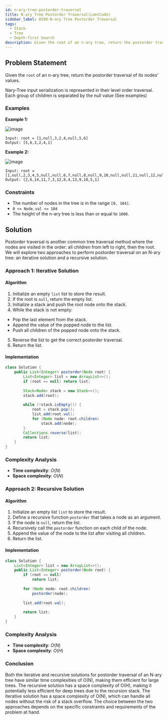 ```yaml
---
id: n-ary-tree-postorder-traversal
title: N-ary Tree Postorder Traversal(LeetCode)
sidebar_label: 0590-N-ary Tree Postorder Traversal
tags:
  - Stack
  - Tree 
  - Depth-first Search
description: Given the root of an n-ary tree, return the postorder traversal of its nodes' values.
---
```


## Problem Statement

Given the `root` of an n-ary tree, return the postorder traversal of its nodes' values.

Nary-Tree input serialization is represented in their level order traversal. Each group of children is separated by the null value (See examples)

### Examples

**Example 1:**

![image](https://github.com/PradnyaGaitonde/codeharborhub.github.io/assets/116059908/e09ffccb-f2c1-4e3f-9a4b-e554cc82ff86)

```plaintext
Input: root = [1,null,3,2,4,null,5,6]
Output: [5,6,3,2,4,1]
```

**Example 2:**

![image](https://github.com/PradnyaGaitonde/codeharborhub.github.io/assets/116059908/d38f03bc-d137-45ba-980c-763da4a0901c)

```plaintext
Input: root = [1,null,2,3,4,5,null,null,6,7,null,8,null,9,10,null,null,11,null,12,null,13,null,null,14]
Output: [2,6,14,11,7,3,12,8,4,13,9,10,5,1]
```

### Constraints

- The number of nodes in the tree is in the range `[0, 104]`.
- `0 <= Node.val <= 104`
- The height of the n-ary tree is less than or equal to `1000`.

## Solution

Postorder traversal is another common tree traversal method where the nodes are visited in the order: all children from left to right, then the root. We will explore two approaches to perform postorder traversal on an N-ary tree: an iterative solution and a recursive solution.

### Approach 1: Iterative Solution

#### Algorithm

1. Initialize an empty `list` list to store the result.
2. If the root is `null`, return the empty list.
3. Initialize a stack and push the root node onto the stack.
4. While the stack is not empty:
* Pop the last element from the stack.
* Append the value of the popped node to the list.
* Push all children of the popped node onto the stack.
5. Reverse the list to get the correct postorder traversal.
6. Return the list.

#### Implementation

```Java
class Solution {
    public List<Integer> postorder(Node root) {
        List<Integer> list = new ArrayList<>();
        if (root == null) return list;
        
        Stack<Node> stack = new Stack<>();
        stack.add(root);
        
        while (!stack.isEmpty()) {
            root = stack.pop();
            list.add(root.val);
            for (Node node: root.children)
                stack.add(node);
        }
        Collections.reverse(list);
        return list;
    }
}
```

### Complexity Analysis

- **Time complexity**: $O(N)$
- **Space complexity**: $O(N)$

### Approach 2: Recursive Solution

#### Algorithm

1. Initialize an empty list `list` to store the result.
2. Define a recursive function `postorder` that takes a node as an argument.
3. If the node is `null`, return the list.
4. Recursively call the `postorder` function on each child of the node.
5. Append the value of the node to the list after visiting all children.
6. Return the list.
  
#### Implementation 

```Java
class Solution {
    List<Integer> list = new ArrayList<>();
    public List<Integer> postorder(Node root) {
        if (root == null)
            return list;
        
        for (Node node: root.children)
            postorder(node);
        
        list.add(root.val);
        
        return list;
    }
}
```

### Complexity Analysis

- **Time complexity**: $O(N)$
- **Space complexity**: $O(H)$

### Conclusion

Both the iterative and recursive solutions for postorder traversal of an N-ary tree have similar time complexities of O(N), making them efficient for large trees. The recursive solution has a space complexity of O(H), making it potentially less efficient for deep trees due to the recursion stack. The iterative solution has a space complexity of O(N), which can handle all nodes without the risk of a stack overflow. The choice between the two approaches depends on the specific constraints and requirements of the problem at hand.
